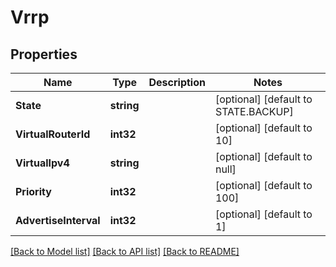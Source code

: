 # Vrrp

## Properties
Name | Type | Description | Notes
------------ | ------------- | ------------- | -------------
**State** | **string** |  | [optional] [default to STATE.BACKUP]
**VirtualRouterId** | **int32** |  | [optional] [default to 10]
**VirtualIpv4** | **string** |  | [optional] [default to null]
**Priority** | **int32** |  | [optional] [default to 100]
**AdvertiseInterval** | **int32** |  | [optional] [default to 1]

[[Back to Model list]](../README.md#documentation-for-models) [[Back to API list]](../README.md#documentation-for-api-endpoints) [[Back to README]](../README.md)

